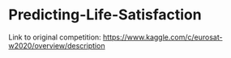 Predicting-Life-Satisfaction
==============================

Link to original competition: https://www.kaggle.com/c/eurosat-w2020/overview/description
